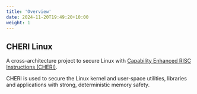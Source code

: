```yaml
---
title: 'Overview'
date: 2024-11-20T19:49:20+10:00
weight: 1
---
```


## CHERI Linux

A cross-architecture project to secure Linux with 
[Capability Enhanced RISC Instructions (CHERI)](https://cheri-alliance.org/discover-cheri/).

CHERI is used to secure the Linux kernel and user-space utilities, libraries and applications with strong, deterministic memory safety.

